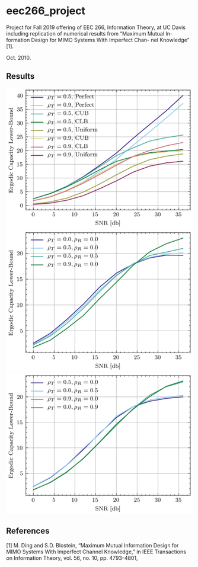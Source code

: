 # eec266_project
Project for Fall 2019 offering of EEC 266, Information Theory, at UC Davis including replication of numerical results from  “Maximum Mutual In-
formation Design for MIMO Systems With Imperfect Chan-
nel Knowledge” [1].

Oct. 2010.

## Results

![Figure 2](/figures/fig2_final.png)
![Figure 3](/figures/fig3_final.png)
![Figure 4](/figures/fig4_final.png)

## References

[1]  M. Ding and S.D. Blostein, “Maximum Mutual Information Design
for MIMO Systems With Imperfect Channel Knowledge,” in IEEE
Transactions on Information Theory, vol. 56, no. 10, pp. 4793-4801,
